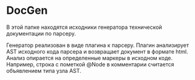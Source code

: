 # DocGen

В этой папке находятся исходники генератора технической документации по парсеру.

Генератор реализован в виде плагина к парсеру. Плагин анализирует AST исходного кода парсера и возвращает документ в формате html.
Анализ опирается на определенные маркеры в исходном коде. Например, строка с пометкой @Node в комментарии считается объявлением типа узла AST.